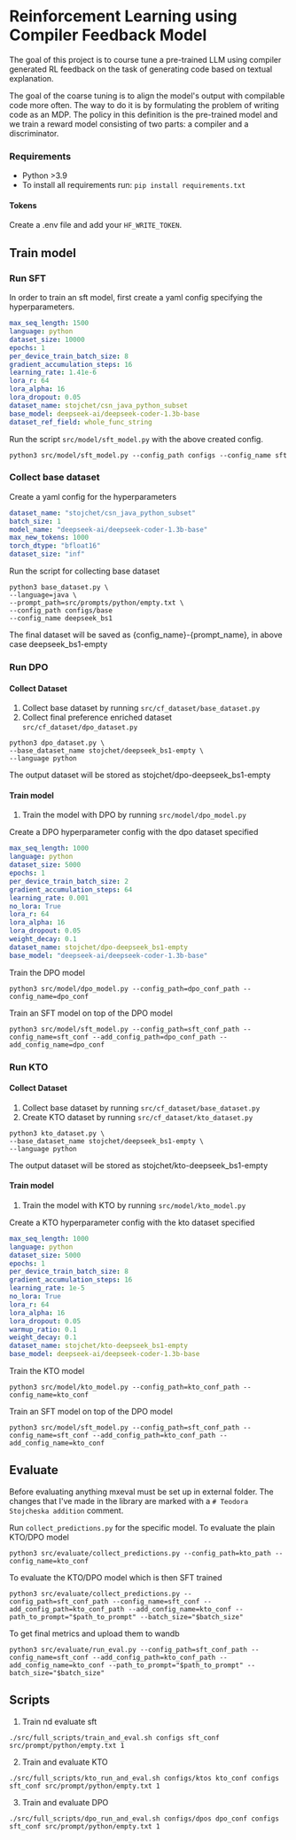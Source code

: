 # Reinforcement Learning using Compiler Feedback Model
The goal of this project is to course tune a pre-trained LLM using compiler generated RL feedback on the task of generating code based on textual explanation. 

The goal of the coarse tuning is to align the model's output with compilable code more often. The way to do it is by formulating the problem of writing code as an MDP. The policy in this definition is the pre-trained model and we train a reward model consisting of two parts: a compiler and a discriminator. 

### Requirements
* Python >3.9
* To install all requirements run: `pip install requirements.txt`

#### Tokens
Create a .env file and add your `HF_WRITE_TOKEN`.

## Train model

### Run SFT
In order to train an sft model, first create a yaml config specifying the hyperparameters.

```yaml
max_seq_length: 1500
language: python
dataset_size: 10000
epochs: 1
per_device_train_batch_size: 8
gradient_accumulation_steps: 16
learning_rate: 1.41e-6
lora_r: 64
lora_alpha: 16
lora_dropout: 0.05
dataset_name: stojchet/csn_java_python_subset
base_model: deepseek-ai/deepseek-coder-1.3b-base
dataset_ref_field: whole_func_string
```

Run the script `src/model/sft_model.py` with the above created config. 

```shell
python3 src/model/sft_model.py --config_path configs --config_name sft
```

### Collect base dataset

Create a yaml config for the hyperparameters
```yaml
dataset_name: "stojchet/csn_java_python_subset"
batch_size: 1
model_name: "deepseek-ai/deepseek-coder-1.3b-base"
max_new_tokens: 1000
torch_dtype: "bfloat16"
dataset_size: "inf"
```

Run the script for collecting base dataset
```shell
python3 base_dataset.py \
--language=java \
--prompt_path=src/prompts/python/empty.txt \
--config_path configs/base
--config_name deepseek_bs1
```

The final dataset will be saved as {config_name}-{prompt_name}, in above case deepseek_bs1-empty

### Run DPO
#### Collect Dataset
1. Collect base dataset by running `src/cf_dataset/base_dataset.py`
2. Collect final preference enriched dataset `src/cf_dataset/dpo_dataset.py`

```shell
python3 dpo_dataset.py \
--base_dataset_name stojchet/deepseek_bs1-empty \
--language python 
```

The output dataset will be stored as stojchet/dpo-deepseek_bs1-empty

#### Train model
1. Train the model with DPO by running `src/model/dpo_model.py`
    
Create a DPO hyperparameter config with the dpo dataset specified
```yaml
max_seq_length: 1000
language: python
dataset_size: 5000
epochs: 1
per_device_train_batch_size: 2
gradient_accumulation_steps: 64
learning_rate: 0.001
no_lora: True
lora_r: 64
lora_alpha: 16
lora_dropout: 0.05
weight_decay: 0.1
dataset_name: stojchet/dpo-deepseek_bs1-empty
base_model: "deepseek-ai/deepseek-coder-1.3b-base"
```

Train the DPO model
```shell
python3 src/model/dpo_model.py --config_path=dpo_conf_path --config_name=dpo_conf
```

Train an SFT model on top of the DPO model
```shell
python3 src/model/sft_model.py --config_path=sft_conf_path --config_name=sft_conf --add_config_path=dpo_conf_path --add_config_name=dpo_conf
```

### Run KTO
#### Collect Dataset
1. Collect base dataset by running `src/cf_dataset/base_dataset.py`
2. Create KTO dataset by running `src/cf_dataset/kto_dataset.py`

```shell
python3 kto_dataset.py \
--base_dataset_name stojchet/deepseek_bs1-empty \
--language python 
```

The output dataset will be stored as stojchet/kto-deepseek_bs1-empty


#### Train model
1. Train the model with KTO by running `src/model/kto_model.py`

Create a KTO hyperparameter config with the kto dataset specified
```yaml
max_seq_length: 1000
language: python
dataset_size: 5000
epochs: 1
per_device_train_batch_size: 8
gradient_accumulation_steps: 16
learning_rate: 1e-5
no_lora: True
lora_r: 64
lora_alpha: 16
lora_dropout: 0.05
warmup_ratio: 0.1
weight_decay: 0.1
dataset_name: stojchet/kto-deepseek_bs1-empty
base_model: deepseek-ai/deepseek-coder-1.3b-base
```

Train the KTO model
```shell
python3 src/model/kto_model.py --config_path=kto_conf_path --config_name=kto_conf
```

Train an SFT model on top of the DPO model
```shell
python3 src/model/sft_model.py --config_path=sft_conf_path --config_name=sft_conf --add_config_path=kto_conf_path --add_config_name=kto_conf
```

## Evaluate
Before evaluating anything mxeval must be set up in external folder.
The changes that I've made in the library are marked with a `# Teodora Stojcheska addition` comment.

Run `collect_predictions.py` for the specific model.
To evaluate the plain KTO/DPO model
```shell
python3 src/evaluate/collect_predictions.py --config_path=kto_path --config_name=kto_conf
```

To evaluate the KTO/DPO model which is then SFT trained
```shell
python3 src/evaluate/collect_predictions.py --config_path=sft_conf_path --config_name=sft_conf --add_config_path=kto_conf_path --add_config_name=kto_conf --path_to_prompt="$path_to_prompt" --batch_size="$batch_size"
```

To get final metrics and upload them to wandb
```shell
python3 src/evaluate/run_eval.py --config_path=sft_conf_path --config_name=sft_conf --add_config_path=kto_conf_path --add_config_name=kto_conf --path_to_prompt="$path_to_prompt" --batch_size="$batch_size"
```


## Scripts

1. Train nd evaluate sft
```shell
./src/full_scripts/train_and_eval.sh configs sft_conf src/prompt/python/empty.txt 1
```
2. Train and evaluate KTO
```shell
./src/full_scripts/kto_run_and_eval.sh configs/ktos kto_conf configs sft_conf src/prompt/python/empty.txt 1
```

3. Train and evaluate DPO
 ```shell
./src/full_scripts/dpo_run_and_eval.sh configs/dpos dpo_conf configs sft_conf src/prompt/python/empty.txt 1
```
